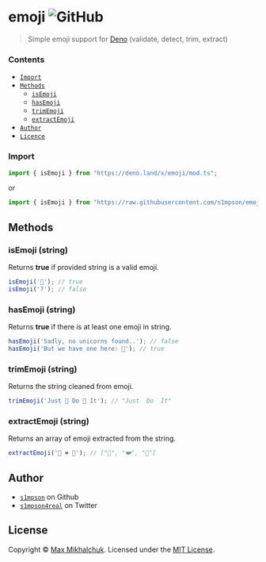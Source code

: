 # emoji ![GitHub](https://img.shields.io/github/license/s1mpson/emoji)

> Simple emoji support for [Deno](https://deno.land/) (validate, detect, trim, extract)

### Contents
- [`Import`](#import)
- [`Methods`](#methods)
  - [`isEmoji`](#isemoji-string)
  - [`hasEmoji`](#hasemoji-string)
  - [`trimEmoji`](#trimemoji-string)
  - [`extractEmoji`](#extractemoji-string)
- [`Author`](#author)
- [`Licence`](#license)

### Import

```ts
import { isEmoji } from "https://deno.land/x/emoji/mod.ts";
```

or

```ts
import { isEmoji } from "https://raw.githubusercontent.com/s1mpson/emoji/master/mod.ts";
```

## Methods

### isEmoji (string)

Returns **true** if provided string is a valid emoji.

```ts
isEmoji('🤔'); // true
isEmoji('?'); // false
```

### hasEmoji (string)

Returns **true** if there is at least one emoji in string.

```ts
hasEmoji('Sadly, no unicorns found..'); // false
hasEmoji('But we have one here: 🦄'); // true
```

### trimEmoji (string)

Returns the string cleaned from emoji.

```ts
trimEmoji('Just 👏 Do 👏 It'); // "Just  Do  It"
```

### extractEmoji (string)

Returns an array of emoji extracted from the string.

```ts
extractEmoji('🦕 ❤️ 🦄'); // ["🦕", "❤️", "🦄"]
```

## Author

- [`s1mpson`](https://github.com/s1mpson) on Github
- [`s1mpson4real`](https://twitter.com/s1mpson4real) on Twitter

## License
Copyright © [Max Mikhalchuk](https://github.com/s1mpson).
Licensed under the [MIT License](https://github.com/s1mpson/emoji/blob/master/license).
